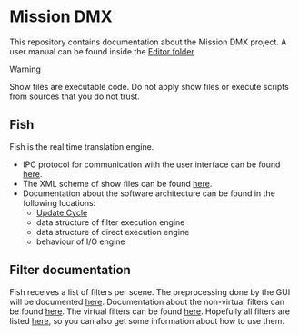 # Mission DMX

This repository contains documentation about the Mission DMX project.
A user manual can be found inside the [Editor folder](Editor).

> [!WARNING]  
> Show files are executable code. Do not apply show files or execute scripts from sources that you do not trust.

## Fish
Fish is the real time translation engine.
 * IPC protocol for communication with the user interface can be found [here](FormatSchemes/IPCMessages).
 * The XML scheme of show files can be found [here](FormatSchemes/ProjectFile/ShowFile_v0.xsd).
 * Documentation about the software architecture can be found in the following locations:
 	- [Update Cycle](Fish_Doku/Update_Cycle.md)
	- data structure of filter execution engine
	- data structure of direct execution engine
	- behaviour of I/O engine

## Filter documentation
Fish receives a list of filters per scene. The preprocessing done by the GUI will be documented [here](Editor/internal/preprocessing.md). Documentation about the non-virtual filters can be found [here](Fish_Doku/Filter_Types/README.md). The virtual filters can be found [here](Editor/Filters/VirtualFilter/VirtualFilterTech.md). Hopefully all filters are listed [here](Editor/Filters/FilterUsage.md), so you can also get some information about how to use them.
